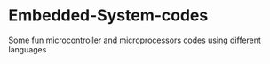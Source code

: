 # Embedded-System-codes
Some fun microcontroller and microprocessors codes using different languages
